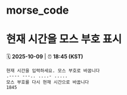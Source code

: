 # morse_code
# 현재 시간을 모스 부호 표시
<!-- MORSE_TIME_START -->
🗓️ **2025-10-09** | ⏰ **18:45 (KST)**

```
현재 시간을 입력하세요. 모스 부호로 바꿉니다
.---- ---.. ....- .....
모스 부호를 다시 현재 시간으로 바꿉니다
1845
```
<!-- MORSE_TIME_END -->
